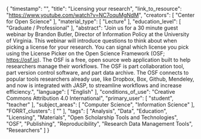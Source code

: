 {
    "timestamp": "",
    "title": "Licensing your research",
    "link_to_resource": "https://www.youtube.com/watch?v=NC7oquMgNdM",
    "creators": [
        "Center for Open Science"
    ],
    "material_type": [
        "Lecture"
    ],
    "education_level": [
        "Graduate / Professional"
    ],
    "abstract": "Join us for a 30 minute guest webinar by Brandon Butler, Director of Information Policy at the University of Virginia. This webinar will introduce questions to think about when picking a license for your research. You can signal which license you pick using the License Picker on the Open Science Framework (OSF; https://osf.io). The OSF is a free, open source web application built to help researchers manage their workflows. The OSF is part collaboration tool, part version control software, and part data archive. The OSF connects to popular tools researchers already use, like Dropbox, Box, Github, Mendeley, and now is integrated with JASP, to streamline workflows and increase efficiency.",
    "language": [
        "English"
    ],
    "conditions_of_use": "Creative Commons Attribution 4.0 International",
    "primary_user": [
        "student",
        "teacher"
    ],
    "subject_areas": [
        "Computer Science",
        "Information Science"
    ],
    "FORRT_clusters": [
        ""
    ],
    "tags": [
        "Analysis",
        "Data",
        "Education",
        "Licensing",
        "Materials",
        "Open Scholarship Tools and Technologies",
        "OSF",
        "Publishing",
        "Reproducibility",
        "Research Data Management Tools",
        "Researchers"
    ]
}